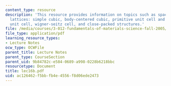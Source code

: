 ```yaml
---
content_type: resource
description: 'This resource provides information on topics such as space groups, bravais
  lattices: simple cubic, body-centered cubic, primitive unit cell and conventional
  unit cell, wigner-seitz cell, and close-packed structures.'
file: /media/courses/3-012-fundamentals-of-materials-science-fall-2005/ac126462f5bbfb4e4556f8d06ede2473_lec16b.pdf
file_type: application/pdf
learning_resource_types:
- Lecture Notes
ocw_type: OCWFile
parent_title: Lecture Notes
parent_type: CourseSection
parent_uid: 9b84782c-e584-0689-a998-0228b6218bbc
resourcetype: Document
title: lec16b.pdf
uid: ac126462-f5bb-fb4e-4556-f8d06ede2473
---
```

